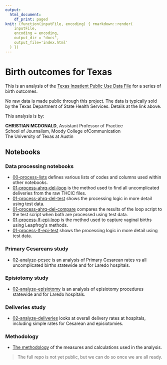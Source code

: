 ```yaml
---
output:
  html_document:
    df_print: paged
knit: (function(inputFile, encoding) { rmarkdown::render(
    inputFile,
    encoding = encoding,
    output_dir = "docs",
    output_file='index.html'
  ) })
---
```


# Birth outcomes for Texas

This is an analysis of the [Texas Inpatient Public Use Data File](https://www.dshs.texas.gov/thcic/hospitals/Inpatientpudf.shtm) for a series of birth outcomes.

No raw data is made public through this project. The data is typically sold by the Texas Department of State Health Services. Details at the link above.

This analysis is by:

**CHRISTIAN MCDONALD**, Assistant Professor of Practice\
School of Journalism, Moody College ofCommunication\
The University of Texas at Austin

## Notebooks

### Data processing notebooks

- [00-process-lists](https://utdata.github.io/thcic-pudf/00-process-lists.html) defines various lists of codes and columns used within other notebooks.
- [01-process-ahrq-del-loop](https://utdata.github.io/thcic-pudf/01-process-ahrq-del-loop.html) is the method used to find all uncomplicated deliveries from the raw THCIC files.
- [01-process-ahrq-del-test](https://utdata.github.io/thcic-pudf/01-process-ahrq-del-test.html) shows the processing logic in more detail using test data.
- [01-process-ahrq-del-compare](https://utdata.github.io/thcic-pudf/01-process-ahrq-del-compare.html) compares the results of the loop script to the test script when both are processed using test data.
- [01-process-lf-epi-loop](https://utdata.github.io/thcic-pudf/01-process-lf-epi-loop.html) is the method used to capture vaginal births using Leapfrog's methods.
- [01-process-lf-epi-test](https://utdata.github.io/thcic-pudf/01-process-lf-epi-test.html) shows the processing logic in more detail using test data.

### Primary Cesareans study

- [02-analyze-pcsec](https://utdata.github.io/thcic-pudf/02-analyze-pcsec.html) is an analysis of Primary Cesarean rates vs all uncomplicated births statewide and for Laredo hospitals.

### Episiotomy study

- [02-analyze-episiotomy](https://utdata.github.io/thcic-pudf/02-analyze-episiotomy.html) is an analysis of episiotomy procedures statewide and for Laredo hospitals.

### Deliveries study

- [02-analyze-deliveries](https://utdata.github.io/thcic-pudf/02-analysis-deliveries.html) looks at overall delivery rates at hospitals, including simple rates for Cesarean and episiotomies.

### Methodology

- [The methodology](https://utdata.github.io/thcic-pudf/methodology.html) of the measures and calculations used in the analysis.

> The full repo is not yet public, but we can do so once we are all ready.



